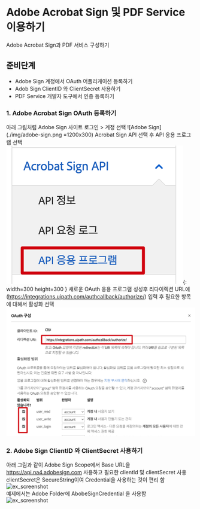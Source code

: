# Adobe Acrobat Sign 및 PDF Service 이용하기 
 
Adobe Acrobat Sign과 PDF 서비스 구성하기  
 
## 준비단계 
- Adobe Sign 계정에서 OAuth 어플리케이션 등록하기  
- Adob Sign ClientID 와 ClientSecret 사용하기 
- PDF Service 개발자 도구에서 인증 등록하기 

### 1. Adobe Acrobat Sign OAuth 등록하기 
아래 그림처럼 Adobe Sign 사이트 로그인 > 계정 선택 
![Adobe Sign](./img/adobe-sign.png =1200x300)
Acrobat Sign API 선택 후  API 응용 프로그램 선택 
![Adobe Application](./img/adobe-sign-application.png){: width=300 height=300 }
새로운 OAuth 응용 프로그램 성성후 리다이렉션 URL에 (https://integrations.uipath.com/authcallback/authorize/) 입력 후 필요한 항목에 대해서 활성화 선택 
![ex_screenshot](./img/adobe-sign-oauth-config.png)

### 2. Adobe Sign ClientID 와 ClientSecret 사용하기 
아래 그림과 같이 Adobe Sign Scope에서  Base URL을  https://api.na4.adobesign.com 사용하고 필요한 clientId 및 clientSecret 사용 
clientSecret은 SecureString이여 Credential을 사용하는 것이 편리 함  
![ex_screenshot](./img/adobe-sign-scope.png)  
예제에서는 Adobe Folder에 AbobeSignCredential 을 사용함  
![ex_screenshot](./img/adobe-sign-credential.png) 
